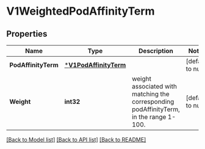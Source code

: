 # V1WeightedPodAffinityTerm

## Properties
Name | Type | Description | Notes
------------ | ------------- | ------------- | -------------
**PodAffinityTerm** | [***V1PodAffinityTerm**](V1PodAffinityTerm.md) |  | [default to null]
**Weight** | **int32** | weight associated with matching the corresponding podAffinityTerm, in the range 1-100. | [default to null]

[[Back to Model list]](../README.md#documentation-for-models) [[Back to API list]](../README.md#documentation-for-api-endpoints) [[Back to README]](../README.md)


